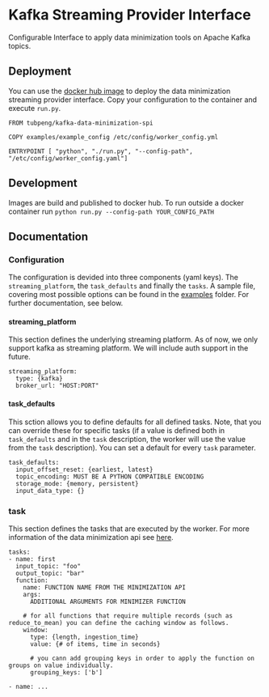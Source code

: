 # Kafka Streaming Provider Interface
Configurable Interface to apply data minimization tools on Apache Kafka topics.

## Deployment
You can use the [docker hub image](https://hub.docker.com/repository/docker/tubpeng/kafka-data-minimization-spi) to deploy the data minimization streaming provider interface. 
Copy your configuration to the container and execute `run.py`. 
```
FROM tubpeng/kafka-data-minimization-spi

COPY examples/example_config /etc/config/worker_config.yml

ENTRYPOINT [ "python", "./run.py", "--config-path", "/etc/config/worker_config.yaml"]

```

## Development
Images are build and published to docker hub.
To run outside a docker container run `python run.py --config-path YOUR_CONFIG_PATH`

## Documentation

### Configuration
The configuration is devided into three components (yaml keys). The `streaming_platform`, the `task_defaults` and finally the `tasks`. 
A sample file, covering most possible options can be found in the [examples](/examples) folder. For further documentation, see below.
#### streaming_platform
This section defines the underlying streaming platform. As of now, we only support kafka as streaming platform. We will include auth support in the future.
```
streaming_platform:
  type: {kafka}
  broker_url: "HOST:PORT"
```

#### task_defaults
This sction allows you to define defaults for all defined tasks. Note, that you can override these for specific tasks (if a value is defined both in `task_defaults` and in the `task` description, the worker will use the value from the `task` description). You can set a default for every `task` parameter.
```
task_defaults:
  input_offset_reset: {earliest, latest}
  topic_encoding: MUST BE A PYTHON COMPATIBLE ENCODING
  storage_mode: {memory, persistent}
  input_data_type: {}

```

### task
This section defines the tasks that are executed by the worker. 
For more information of the data minimization api see [here](https://github.com/peng-data-minimization/minimizer).

```
tasks:
- name: first
  input_topic: "foo"
  output_topic: "bar"
  function:
    name: FUNCTION NAME FROM THE MINIMIZATION API
    args:
      ADDITIONAL ARGUMENTS FOR MINIMIZER FUNCTION

    # for all functions that require multiple records (such as reduce_to_mean) you can define the caching window as follows.
    window:
      type: {length, ingestion_time}
      value: {# of items, time in seconds}
      
      # you cann add grouping keys in order to apply the function on groups on value individually.
      grouping_keys: ['b']

- name: ...
```
